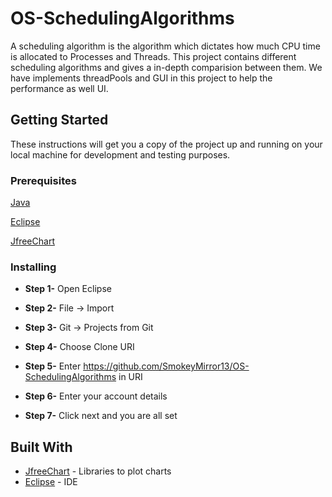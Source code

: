 # OS-SchedulingAlgorithms

A scheduling algorithm is the algorithm which dictates how much CPU time is allocated to Processes and Threads. This project contains different scheduling algorithms and gives a in-depth comparision between them. We have implements threadPools and GUI in this project to help the performance as well UI.

## Getting Started

These instructions will get you a copy of the project up and running on your local machine for development and testing purposes.

### Prerequisites

[Java](https://www.java.com/en/download/)

[Eclipse](https://www.eclipse.org/downloads/)

[JfreeChart](http://www.jfree.org/jfreechart/download.html) 

### Installing

- **Step 1-**  Open Eclipse

- **Step 2-**  File -> Import

- **Step 3-**  Git -> Projects from Git

- **Step 4-**  Choose Clone URI

- **Step 5-**  Enter https://github.com/SmokeyMirror13/OS-SchedulingAlgorithms in URI

- **Step 6-**  Enter your account details

- **Step 7-**  Click next and you are all set

## Built With

* [JfreeChart](https://github.com/jfree/jfreechart) - Libraries to plot charts
* [Eclipse](https://www.eclipse.org/) - IDE

